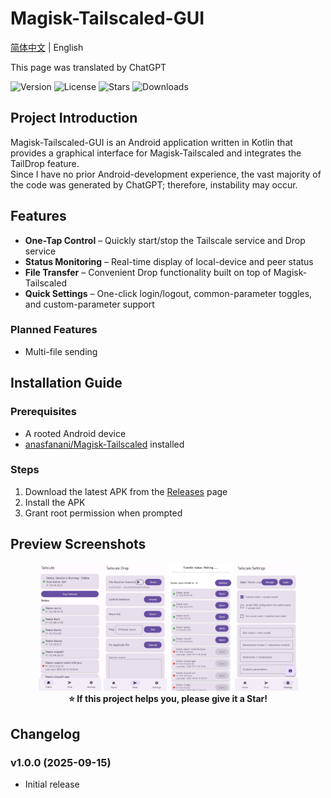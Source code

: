 # Magisk-Tailscaled-GUI
[简体中文](readme.md) | English

This page was translated by ChatGPT 


![Version](https://img.shields.io/github/v/release/ArchChen1/Magisk-Tailscaled-GUI)
![License](https://img.shields.io/github/license/ArchChen1/Magisk-Tailscaled-GUI)
![Stars](https://img.shields.io/github/stars/ArchChen1/Magisk-Tailscaled-GUI?style=social)
![Downloads](https://img.shields.io/github/downloads/ArchChen1/Magisk-Tailscaled-GUI/total.svg
)
## Project Introduction

Magisk-Tailscaled-GUI is an Android application written in Kotlin that provides a graphical interface for Magisk-Tailscaled and integrates the TailDrop feature.  
Since I have no prior Android-development experience, the vast majority of the code was generated by ChatGPT; therefore, instability may occur.

## Features

- **One-Tap Control** – Quickly start/stop the Tailscale service and Drop service  
- **Status Monitoring** – Real-time display of local-device and peer status  
- **File Transfer** – Convenient Drop functionality built on top of Magisk-Tailscaled  
- **Quick Settings** – One-click login/logout, common-parameter toggles, and custom-parameter support

### Planned Features
- Multi-file sending

## Installation Guide

### Prerequisites

- A rooted Android device  
- [anasfanani/Magisk-Tailscaled](https://github.com/anasfanani/Magisk-Tailscaled) installed

### Steps

1. Download the latest APK from the [Releases](https://github.com/ArchChen1/Magisk-Tailscaled-GUI/releases) page  
2. Install the APK  
3. Grant root permission when prompted

## Preview Screenshots

<div align="center">
  <img src="screenshots/en/home_screen.jpg" width="20%" alt="Home">
  <img src="screenshots/en/drop_screen.jpg" width="20%" alt="TailDrop">
  <img src="screenshots/en/drop_screen2.jpg" width="20%" alt="TailDrop 2">
  <img src="screenshots/en/settings_screen.jpg" width="20%" alt="Settings">
</div>

<div align="center">
  <b>⭐ If this project helps you, please give it a Star!</b>
</div>

## Changelog

### v1.0.0 (2025-09-15)
- Initial release
